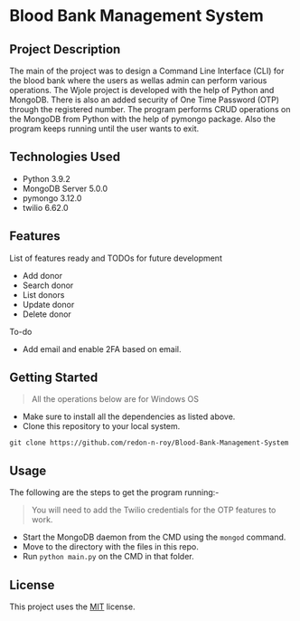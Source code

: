 # Blood Bank Management System

## Project Description

The main of the project was to design a Command Line Interface (CLI) for the blood bank where the users as wellas admin can perform various operations. The Wjole project is developed with the help of Python and MongoDB. There is also an added security of One Time Password (OTP) through the registered number. The program performs CRUD operations on the MongoDB from Python with the help of pymongo package. Also the program keeps running until the user wants to exit.

## Technologies Used

* Python 3.9.2
* MongoDB Server 5.0.0
* pymongo 3.12.0
* twilio 6.62.0

## Features

List of features ready and TODOs for future development

* Add donor
* Search donor
* List donors
* Update donor
* Delete donor

To-do

* Add email and enable 2FA based on email.

## Getting Started

>All the operations below are for Windows OS

* Make sure to install all the dependencies as listed above.
* Clone this repository to your local system.
```
git clone https://github.com/redon-n-roy/Blood-Bank-Management-System
```

## Usage

The following are the steps to get the program running:-

> You will need to add the Twilio credentials for the OTP features to work.

* Start the MongoDB daemon from the CMD using the `mongod` command.
* Move to the directory with the files in this repo.
* Run `python main.py` on the CMD in that folder.

## License

This project uses the [MIT](./LICENSC) license.
